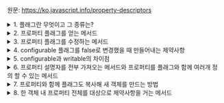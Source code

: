 원문: https://ko.javascript.info/property-descriptors

<details>
  <summary>1. 플래그란 무엇이고 그 종류는?</summary>

  객체 프로퍼티에 값과 함께 저장되는 특별한 속성

  1. writable - true이면 값을 수정할 수 있음
  2. enumerable - true이면 반복문을 사용해 나열할 수 있음. false일때는 Object.keys()에서도 나타나지 않음
  3. configurable - true이면 프로퍼티 삭제 및 플래그 수정이 가능함
</details>

<details>
  <summary>2. 프로퍼티 플래그를 얻는 메서드</summary>

  Object.getOwnPropertyDescriptor(obj, propertyName);

  메서드 호출 시 프로퍼티 설명자라 불리는 객체가 반환됨
</details>

<details>
  <summary>3. 프로퍼티 플래그를 수정하는 메서드</summary>

  Object.defineProperty(obj, propertyName, descriptor)

  해당 프로퍼티가 존재하면 플래그 수정, 없다면 해당 플래그 속성을 가진 프로퍼티 생성.
  플래그 정보가 없다면 모든 플래그를 false로 하여 프로퍼티 생성
</details>

<details>
  <summary>4. configurable 플래그를 false로 변경했을 때 만들어내는 제약사항</summary>

  1. configurable 플래그를 수정할 수 없음
  2. enumerable 플래그를 수정할 수 없음
  3. writable 플래그를 false에서 true로 변경할 수 없음. 반대는 가능
  4. 접근자 프로퍼티 get/set을 변경할 수 없음. 새롭게 추가하는 것은 가능함
</details>

<details>
  <summary>5. configurable과 writable의 차이점</summary>

  configurable은 '프로퍼티'의 '삭제'와 '플래그'의 '수정'을 막는 것

  writable은 '프로퍼티'의 '수정'을 막는 것
</details>

<details>
  <summary>6. 프로퍼티 설명자를 전부 가져오는 메서드와 프로퍼티를 플래그와 함께 여러개 정의 할 수 있는 메서드</summary>

  1. Object.getOwnPropertyDescriptors(obj);

  2. Object.defineProperties(obj, {obj1: descriptors1, obj2: descriptors2, ...});
</details>

<details>
  <summary>7. 프로퍼티와 함께 플래그도 복사해 새 객체를 만드는 방법</summary>

  ```js
const clone = Object.defineProperties({}, Object.getOwnPropertyDescriptors(obj));
  ```
  이는 심볼형 프로퍼티를 포함한 프로퍼티 설명자 전체를 복사할 수 있다.
</details>

<details>
  <summary>8. 한 객체 내 프로퍼티 전체를 대상으로 제약사항을 거는 메서드</summary>

  1. Object.preventExtensions(obj) - 프로퍼티 추가 불가능
  2. Object.seal(obj) - 프로퍼티 추가, 삭제 불가능
  3. Object.freeze(obj) - 프로퍼티 추가, 삭제, 수정 불가능
</details>
